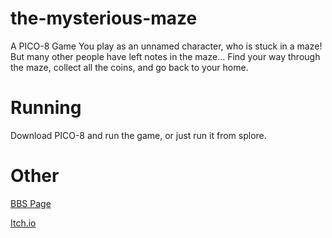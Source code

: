 # the-mysterious-maze
A PICO-8 Game
You play as an unnamed character, who is stuck in a maze!
But many other people have left notes in the maze...
Find your way through the maze, collect all the coins,
and go back to your home.
# Running
Download PICO-8 and run the game, or just run it from splore.
# Other
[BBS Page](https://www.lexaloffle.com/bbs/?tid=48867)

[Itch.io](https://hdfsyu.itch.io/the-mysterious-maze)
